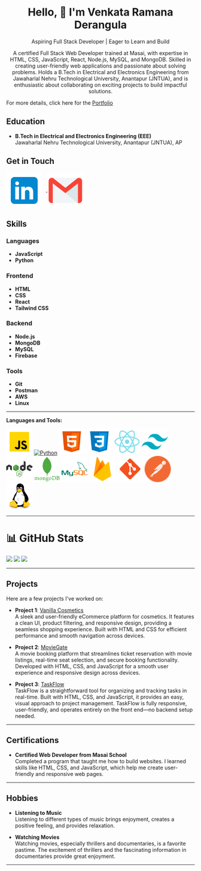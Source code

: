 <h1 align="center">Hello, 👋  I'm Venkata Ramana Derangula </h1>

<p align="center">Aspiring Full Stack Developer | Eager to Learn and Build</p>

<p align="center">
   A certified Full Stack Web Developer trained at Masai, with expertise in HTML, CSS, JavaScript, React, Node.js, MySQL, and MongoDB. Skilled in creating user-friendly web applications and passionate about solving problems. Holds a B.Tech in Electrical and Electronics Engineering from Jawaharlal Nehru Technological University, Anantapur (JNTUA), and is enthusiastic about collaborating on exciting projects to build impactful solutions.
</p>

For more details, click here for the [Portfolio](https://venkataramanaderangula.netlify.app/)

## Education
- **B.Tech in Electrical and Electronics Engineering (EEE)**  
  Jawaharlal Nehru Technological University, Anantapur (JNTUA), AP

## Get in Touch

<a href="https://www.linkedin.com/in/venkataramanaderangula/" target="_blank">
  <img src="https://github.com/VenkataRamanaDerangula/DERANGULA/blob/main/images/Skills/inkedin.svg" alt="LinkedIn" width="96" height="96" style="vertical-align: middle; margin-right: 10px;">
</a>
<a href="mailto:derangularamana22@gmail.com">
  <img src="https://github.com/VenkataRamanaDerangula/DERANGULA/blob/main/images/Skills/email.png" alt="Email" width="96" height="96" style="vertical-align: middle;">
</a>


## Skills

### Languages
- **JavaScript**  
- **Python**

### Frontend
- **HTML**  
- **CSS**  
- **React**  
- **Tailwind CSS**  

### Backend
- **Node.js**  
- **MongoDB**  
- **MySQL**  
- **Firebase**  

### Tools
- **Git**  
- **Postman**  
- **AWS**  
- **Linux**  

---

**Languages and Tools:**

[<img src="https://github.com/VenkataRamanaDerangula/DERANGULA/blob/main/images/Skills/javascript.svg" alt="JavaScript" width="70" height="70"/>](https://developer.mozilla.org/en-US/docs/Web/JavaScript) 
[<img src="https://upload.wikimedia.org/wikipedia/commons/c/c3/Python-logo-notext.svg" alt="Python" width="70" height="70"/>](https://www.python.org) 
[<img src="https://github.com/VenkataRamanaDerangula/DERANGULA/blob/main/images/Skills/html.svg" alt="HTML" width="70" height="70"/>](https://html.com) 
[<img src="https://github.com/VenkataRamanaDerangula/DERANGULA/blob/main/images/Skills/css.svg" alt="CSS" width="70" height="70"/>](https://css-tricks.com) 
[<img src="https://github.com/VenkataRamanaDerangula/DERANGULA/blob/main/images/Skills/react.svg" alt="React" width="70" height="70"/>](https://reactjs.org) 
[<img src="https://github.com/VenkataRamanaDerangula/DERANGULA/blob/main/images/Skills/tailwind.svg" alt="Tailwind CSS" width="70" height="70"/>](https://tailwindcss.com) 
[<img src="https://github.com/VenkataRamanaDerangula/DERANGULA/blob/main/images/Skills/nodejs.svg" alt="Node.js" width="70" height="70"/>](https://nodejs.org) 
[<img src="https://github.com/VenkataRamanaDerangula/DERANGULA/blob/main/images/Skills/mongodb.svg" alt="MongoDB" width="70" height="70"/>](https://www.mongodb.com) 
[<img src="https://github.com/VenkataRamanaDerangula/DERANGULA/blob/main/images/Skills/mysql.svg" alt="MySQL" width="70" height="70"/>](https://www.mysql.com) 
[<img src="https://github.com/VenkataRamanaDerangula/DERANGULA/blob/main/images/Skills/firebase.svg" alt="Firebase" width="70" height="70"/>](https://firebase.google.com) 
[<img src="https://github.com/VenkataRamanaDerangula/DERANGULA/blob/main/images/Skills/git.svg" alt="Git" width="70" height="70"/>](https://git-scm.com) 
[<img src="https://github.com/VenkataRamanaDerangula/DERANGULA/blob/main/images/Skills/postman.svg" alt="Postman" width="70" height="70"/>](https://www.postman.com) 
[<img src="https://github.com/VenkataRamanaDerangula/DERANGULA/blob/main/images/Skills/linux.svg" alt="Linux" width="70" height="70"/>](https://www.linux.org)

---

# 📊 GitHub Stats
![](https://github-readme-stats.vercel.app/api?username=VenkataRamanaDerangula&theme=default&hide_border=false&include_all_commits=true&count_private=false) 
![](https://github-readme-streak-stats.herokuapp.com/?user=VenkataRamanaDerangula&theme=default&hide_border=false) 
![](https://github-readme-stats.vercel.app/api/top-langs/?username=VenkataRamanaDerangula&theme=default&hide_border=false&include_all_commits=true&count_private=false&layout=compact)

---

## Projects

Here are a few projects I've worked on:

- **Project 1**: [Vanilla Cosmetics](https://vanilla-cosmetics.netlify.app/)  
  A sleek and user-friendly eCommerce platform for cosmetics. It features a clean UI, product filtering, and responsive design, providing a seamless shopping experience. Built with HTML and CSS for efficient performance and smooth navigation across devices.

- **Project 2**: [MovieGate](https://66d56ac1eab8d3bc631a18c5--famous-semifreddo-ecf23a.netlify.app/)  
  A movie booking platform that streamlines ticket reservation with movie listings, real-time seat selection, and secure booking functionality. Developed with HTML, CSS, and JavaScript for a smooth user experience and responsive design across devices.

- **Project 3**: [TaskFlow](https://taskflow-manager.netlify.app/)  
 TaskFlow is a straightforward tool for organizing and tracking tasks in real-time. Built with HTML, CSS, and JavaScript, it provides an easy, visual approach to project management. TaskFlow is fully responsive, user-friendly, and operates entirely on the front end—no backend setup needed.

---

## Certifications

- **Certified Web Developer from Masai School**  
  Completed a program that taught me how to build websites. I learned skills like HTML, CSS, and JavaScript, which help me create user-friendly and responsive web pages.

---

## Hobbies

- **Listening to Music**  
Listening to different types of music brings enjoyment, creates a positive feeling, and provides relaxation.

- **Watching Movies**  
Watching movies, especially thrillers and documentaries, is a favorite pastime. The excitement of thrillers and the fascinating information in documentaries provide great enjoyment.
---
